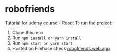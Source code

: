 <h1>robofriends</h1>

<p>Tutorial for udemy course - React
To run the project:</p>
<ol>
<li>Clone this repo</li>
<li>Run <code>npm install or yarn install</code></li>
<li>Run <code>npm start or yarn start</code></li>
<li>Hosted on Firebase check <a href="https://robofriends.web.app/" target="_blank">robofriends.web.app</a></li>
</ol>